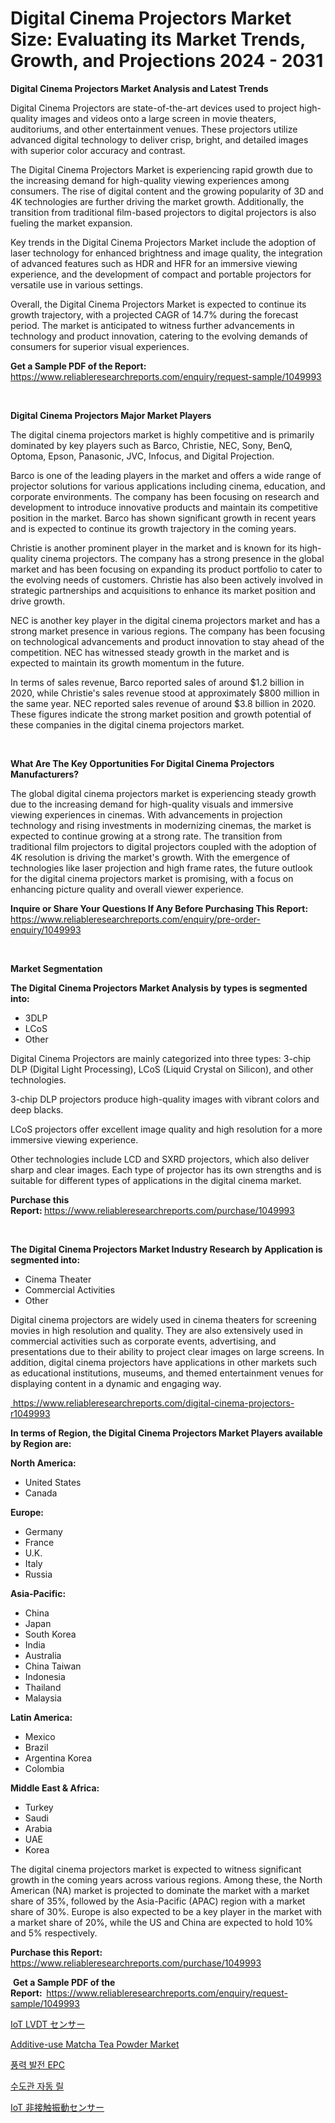 <p><h1>Digital Cinema Projectors Market Size: Evaluating its Market Trends, Growth, and Projections 2024 - 2031</h1></p><p><strong>Digital Cinema Projectors Market Analysis and Latest Trends</strong></p>
<p><p>Digital Cinema Projectors are state-of-the-art devices used to project high-quality images and videos onto a large screen in movie theaters, auditoriums, and other entertainment venues. These projectors utilize advanced digital technology to deliver crisp, bright, and detailed images with superior color accuracy and contrast.</p><p>The Digital Cinema Projectors Market is experiencing rapid growth due to the increasing demand for high-quality viewing experiences among consumers. The rise of digital content and the growing popularity of 3D and 4K technologies are further driving the market growth. Additionally, the transition from traditional film-based projectors to digital projectors is also fueling the market expansion.</p><p>Key trends in the Digital Cinema Projectors Market include the adoption of laser technology for enhanced brightness and image quality, the integration of advanced features such as HDR and HFR for an immersive viewing experience, and the development of compact and portable projectors for versatile use in various settings.</p><p>Overall, the Digital Cinema Projectors Market is expected to continue its growth trajectory, with a projected CAGR of 14.7% during the forecast period. The market is anticipated to witness further advancements in technology and product innovation, catering to the evolving demands of consumers for superior visual experiences.</p></p>
<p><strong>Get a Sample PDF of the Report:&nbsp;</strong> <a href="https://www.reliableresearchreports.com/enquiry/request-sample/1049993">https://www.reliableresearchreports.com/enquiry/request-sample/1049993</a></p>
<p>&nbsp;</p>
<p><strong>Digital Cinema Projectors Major Market Players</strong></p>
<p><p>The digital cinema projectors market is highly competitive and is primarily dominated by key players such as Barco, Christie, NEC, Sony, BenQ, Optoma, Epson, Panasonic, JVC, Infocus, and Digital Projection. </p><p>Barco is one of the leading players in the market and offers a wide range of projector solutions for various applications including cinema, education, and corporate environments. The company has been focusing on research and development to introduce innovative products and maintain its competitive position in the market. Barco has shown significant growth in recent years and is expected to continue its growth trajectory in the coming years.</p><p>Christie is another prominent player in the market and is known for its high-quality cinema projectors. The company has a strong presence in the global market and has been focusing on expanding its product portfolio to cater to the evolving needs of customers. Christie has also been actively involved in strategic partnerships and acquisitions to enhance its market position and drive growth.</p><p>NEC is another key player in the digital cinema projectors market and has a strong market presence in various regions. The company has been focusing on technological advancements and product innovation to stay ahead of the competition. NEC has witnessed steady growth in the market and is expected to maintain its growth momentum in the future.</p><p>In terms of sales revenue, Barco reported sales of around $1.2 billion in 2020, while Christie's sales revenue stood at approximately $800 million in the same year. NEC reported sales revenue of around $3.8 billion in 2020. These figures indicate the strong market position and growth potential of these companies in the digital cinema projectors market.</p></p>
<p>&nbsp;</p>
<p><strong>What Are The Key Opportunities For Digital Cinema Projectors Manufacturers?</strong></p>
<p><p>The global digital cinema projectors market is experiencing steady growth due to the increasing demand for high-quality visuals and immersive viewing experiences in cinemas. With advancements in projection technology and rising investments in modernizing cinemas, the market is expected to continue growing at a strong rate. The transition from traditional film projectors to digital projectors coupled with the adoption of 4K resolution is driving the market's growth. With the emergence of technologies like laser projection and high frame rates, the future outlook for the digital cinema projectors market is promising, with a focus on enhancing picture quality and overall viewer experience.</p></p>
<p><strong>Inquire or Share Your Questions If Any Before Purchasing This Report:</strong> <a href="https://www.reliableresearchreports.com/enquiry/pre-order-enquiry/1049993">https://www.reliableresearchreports.com/enquiry/pre-order-enquiry/1049993</a></p>
<p>&nbsp;</p>
<p><strong>Market Segmentation</strong></p>
<p><strong>The Digital Cinema Projectors Market Analysis by types is segmented into:</strong></p>
<p><ul><li>3DLP</li><li>LCoS</li><li>Other</li></ul></p>
<p><p>Digital Cinema Projectors are mainly categorized into three types: 3-chip DLP (Digital Light Processing), LCoS (Liquid Crystal on Silicon), and other technologies. </p><p>3-chip DLP projectors produce high-quality images with vibrant colors and deep blacks. </p><p>LCoS projectors offer excellent image quality and high resolution for a more immersive viewing experience. </p><p>Other technologies include LCD and SXRD projectors, which also deliver sharp and clear images. Each type of projector has its own strengths and is suitable for different types of applications in the digital cinema market.</p></p>
<p><strong>Purchase this Report:&nbsp;</strong><a href="https://www.reliableresearchreports.com/purchase/1049993">https://www.reliableresearchreports.com/purchase/1049993</a></p>
<p>&nbsp;</p>
<p><strong>The Digital Cinema Projectors Market Industry Research by Application is segmented into:</strong></p>
<p><ul><li>Cinema Theater</li><li>Commercial Activities</li><li>Other</li></ul></p>
<p><p>Digital cinema projectors are widely used in cinema theaters for screening movies in high resolution and quality. They are also extensively used in commercial activities such as corporate events, advertising, and presentations due to their ability to project clear images on large screens. In addition, digital cinema projectors have applications in other markets such as educational institutions, museums, and themed entertainment venues for displaying content in a dynamic and engaging way.</p></p>
<p><a href="https://www.reliableresearchreports.com/digital-cinema-projectors-r1049993">&nbsp;https://www.reliableresearchreports.com/digital-cinema-projectors-r1049993</a></p>
<p><strong>In terms of Region, the Digital Cinema Projectors Market Players available by Region are:</strong></p>
<p>
    <p> <strong> North America: </strong>
        <ul>
            <li>United States</li>
            <li>Canada</li>
        </ul>
        </p> 
    <p> <strong> Europe: </strong>
        <ul>
            <li>Germany</li>
            <li>France</li>
            <li>U.K.</li>
            <li>Italy</li>
            <li>Russia</li>
        </ul>
        </p> 
    <p> <strong> Asia-Pacific: </strong>
        <ul>
            <li>China</li>
            <li>Japan</li>
            <li>South Korea</li>
            <li>India</li>
            <li>Australia</li>
            <li>China Taiwan</li>
            <li>Indonesia</li>
            <li>Thailand</li>
            <li>Malaysia</li>
        </ul>
        </p> 
    <p> <strong> Latin America: </strong>
        <ul>
            <li>Mexico</li>
            <li>Brazil</li>
            <li>Argentina Korea</li>
            <li>Colombia</li>
        </ul>
        </p> 
    <p> <strong> Middle East & Africa: </strong>
        <ul>
            <li>Turkey</li>
            <li>Saudi</li>
            <li>Arabia</li>
            <li>UAE</li>
            <li>Korea</li>
        </ul>
    </p>
    </p>
<p><p>The digital cinema projectors market is expected to witness significant growth in the coming years across various regions. Among these, the North American (NA) market is projected to dominate the market with a market share of 35%, followed by the Asia-Pacific (APAC) region with a market share of 30%. Europe is also expected to be a key player in the market with a market share of 20%, while the US and China are expected to hold 10% and 5% respectively.</p></p>
<p><strong>Purchase this Report: </strong><a href="https://www.reliableresearchreports.com/purchase/1049993">https://www.reliableresearchreports.com/purchase/1049993</a></p>
<p>&nbsp;<strong>Get a Sample PDF of the Report:&nbsp;&nbsp;</strong><a href="https://www.reliableresearchreports.com/enquiry/request-sample/1049993">https://www.reliableresearchreports.com/enquiry/request-sample/1049993</a></p>
<p><strong></strong></p>
<p><p><a href="https://github.com/EthanMorar2011/Market-Research-Report-List-2/blob/main/7602213154332.md">IoT LVDT センサー</a></p><p><a href="https://github.com/AlysaLedner2023/Market-Research-Report-List-1/blob/main/additive-use-matcha-tea-powder-market.md">Additive-use Matcha Tea Powder Market</a></p><p><a href="https://github.com/RickyMetzDVM/Market-Research-Report-List-1/blob/main/3722328164946.md">풍력 발전 EPC</a></p><p><a href="https://github.com/TitusBoyer1/Market-Research-Report-List-1/blob/main/1462898164945.md">수도관 자동 릴</a></p><p><a href="https://github.com/dzy793153605/Market-Research-Report-List-2/blob/main/3355677154331.md">IoT 非接触振動センサー</a></p></p>